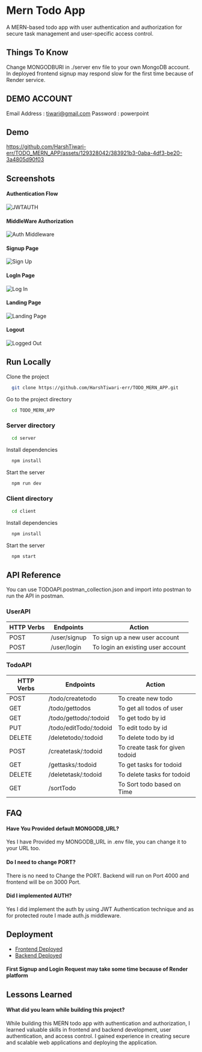 
# Mern Todo App
A MERN-based todo app with user authentication and authorization for secure task management and user-specific access control.

## Things To Know
Change MONGODBURI in ./server env file to your own MongoDB account.
In deployed frontend signup may respond slow for the first time because of Render service.

## DEMO ACCOUNT
Email Address : tiwari@gmail.com
Password : powerpoint

## Demo

https://github.com/HarshTiwari-err/TODO_MERN_APP/assets/129328042/383921b3-0aba-4df3-be20-3a4805d90f03



## Screenshots

#### Authentication Flow 
![JWTAUTH](https://github.com/HarshTiwari-err/TODO_MERN_APP/assets/129328042/0a1e16e0-45e5-479e-8e3d-da01511bb635)


#### MiddleWare Authorization
![Auth Middleware](https://github.com/HarshTiwari-err/TODO_MERN_APP/assets/129328042/4b960d4c-a19a-4dff-b636-343173c3bc5d)


#### Signup Page
![Sign Up](https://github.com/HarshTiwari-err/TODO_MERN_APP/assets/129328042/db78dd09-80f9-420a-bcef-5b2bfee15b31)

#### LogIn Page
![Log In](https://github.com/HarshTiwari-err/TODO_MERN_APP/assets/129328042/90533a8b-406f-46e3-8121-cdf0339b1627)

#### Landing Page
![Landing Page](https://github.com/HarshTiwari-err/TODO_MERN_APP/assets/129328042/0ab78fa0-2db0-4447-869c-f64293409f86)

#### Logout
![Logged Out](https://github.com/HarshTiwari-err/TODO_MERN_APP/assets/129328042/3f2dc5c8-8e87-4123-92e3-b23fb5d6213e)


## Run Locally

Clone the project

```bash
  git clone https://github.com/HarshTiwari-err/TODO_MERN_APP.git
```

Go to the project directory

```bash
  cd TODO_MERN_APP

```
### Server directory
```bash
  cd server
```

Install dependencies

```bash
  npm install
```

Start the server

```bash
  npm run dev
```
### Client directory
```bash
  cd client
```

Install dependencies

```bash
  npm install
```

Start the server

```bash
  npm start
```



## API Reference

You can use TODOAPI.postman_collection.json and import into postman to run the API in postman.



### UserAPI

| HTTP Verbs | Endpoints | Action |
| --- | --- | --- |
| POST | /user/signup | To sign up a new user account |
| POST | /user/login | To login an existing user account |

### TodoAPI

| HTTP Verbs | Endpoints | Action |
| --- | --- | --- |
| POST | /todo/createtodo | To create new todo |
| GET | /todo/gettodos | To get all todos of user |
| GET | /todo/gettodo/:todoid | To get todo by id |
| PUT | /todo/editTodo/:todoid | To edit todo by id |
| DELETE | /deletetodo/:todoid | To delete todo by id |
| POST | /createtask/:todoid | To create task for given todoid |
| GET | /gettasks/:todoid | To get tasks for todoid |
| DELETE | /deletetask/:todoid | To delete tasks for todoid |
| GET | /sortTodo | To Sort todo based on Time |


## FAQ

#### Have You Provided default MONGODB_URL?
Yes I have Provided my MONGODB_URL in .env file, you can change it to your URL too.

#### Do I need to change PORT?

There is no need to Change the PORT. Backend will run on Port 4000 and frontend will be on 3000 Port.

#### Did I implemented AUTH? 
Yes I did implement the auth by using JWT Authentication technique and as for protected route I made auth.js middleware.
## Deployment

 - [Frontend Deployed](https://frontendtodo-6s87.onrender.com/)
 - [Backend Deployed](https://backendtodoservice.onrender.com/)
#### First Signup and Login Request may take some time because of Render platform

## Lessons Learned

#### What did you learn while building this project?

While building this MERN todo app with authentication and authorization, I learned valuable skills in frontend and backend development, user authentication, and access control. I gained experience in creating secure and scalable web applications and deploying the application.

